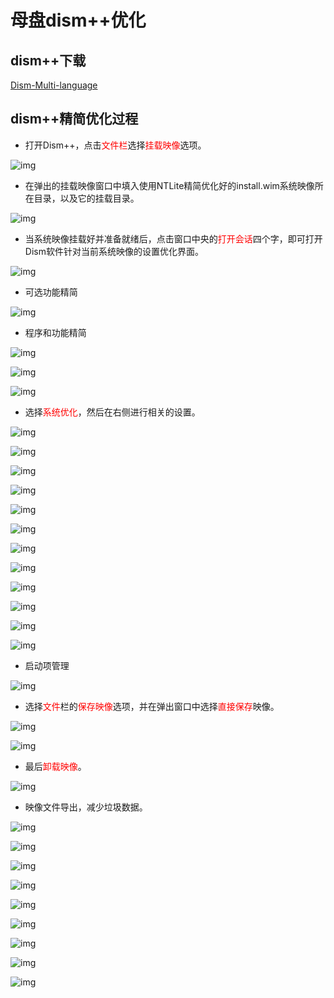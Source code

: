 # 母盘dism++优化

## dism++下载

[Dism-Multi-language](https://github.com/Chuyu-Team/Dism-Multi-language/releases)

## dism++精简优化过程

* 打开Dism++，点击<font color='red'>文件栏</font>选择<font color='red'>挂载映像</font>选项。

![img](https://img.itsk.com/itkdx/attachment/forum/202006/03/092555bf8fxjm3atf8745x.png)

* 在弹出的挂载映像窗口中填入使用NTLite精简优化好的install.wim系统映像所在目录，以及它的挂载目录。

![img](https://img.itsk.com/itkdx/attachment/forum/202006/03/092611gbe3wgtgg29g3ekj.png)

* 当系统映像挂载好并准备就绪后，点击窗口中央的<font color='red'>打开会话</font>四个字，即可打开Dism软件针对当前系统映像的设置优化界面。

![img](https://img.itsk.com/itkdx/attachment/forum/202006/03/092622v9c4lni9cyccilry.png)

* 可选功能精简

![img](https://img.itsk.com/itkdx/attachment/forum/202006/21/092718x260z6xa969zhn6h.png)

* 程序和功能精简

![img](https://img.itsk.com/itkdx/attachment/forum/202006/21/092721xkvh1vyva10oyyo2.png)

![img](https://img.itsk.com/itkdx/attachment/forum/202006/21/092721s0jajzqmfzojzqqg.png)

![img](https://img.itsk.com/itkdx/attachment/forum/202006/21/092721y62zb9a6guotbkut.png)

* 选择<font color='red'>系统优化</font>，然后在右侧进行相关的设置。

![img](https://img.itsk.com/itkdx/attachment/forum/202006/03/092637aoo5tojlqnsmstut.png)

![img](https://img.itsk.com/itkdx/attachment/forum/202006/03/092650bmckbcvl6xyhlyql.png)

![img](https://img.itsk.com/itkdx/attachment/forum/202006/03/092702ixr4q4lz8q0azxml.png)

![img](https://img.itsk.com/itkdx/attachment/forum/202006/03/092719n5c5stt5yy1q1cny.png)

![img](https://img.itsk.com/itkdx/attachment/forum/202006/03/092733oej24242mvtzz2jl.png)

![img](https://img.itsk.com/itkdx/attachment/forum/202006/03/092745gn6xz6c0zajd6bab.png)

![img](https://img.itsk.com/itkdx/attachment/forum/202006/03/092758bcdzz2i4vez22zet.png)

![img](https://img.itsk.com/itkdx/attachment/forum/202006/03/092809efjtjtcifsgs3fcg.png)

![img](https://img.itsk.com/itkdx/attachment/forum/202006/03/092820crnc5qqncrkxvn2q.png)

![img](https://img.itsk.com/itkdx/attachment/forum/202006/03/092834w9vv5rris7srb7za.png)

![img](https://img.itsk.com/itkdx/attachment/forum/202006/03/092850bpxe0aduauan8jp4.png)

![img](https://img.itsk.com/itkdx/attachment/forum/202006/03/092918bxs022oyd1ruy401.png)

* 启动项管理

![img](https://img.itsk.com/itkdx/attachment/forum/202006/21/092720pyb2tdxtteja2xjl.png)

* 选择<font color='red'>文件</font>栏的<font color='red'>保存映像</font>选项，并在弹出窗口中选择<font color='red'>直接保存</font>映像。

![img](https://img.itsk.com/itkdx/attachment/forum/202006/03/092931gmdxfnbfv5rbhh2m.png)

![img](https://img.itsk.com/itkdx/attachment/forum/202006/03/092947zo3o4em17c139ccf.png)

* 最后<font color='red'>卸载映像</font>。

![img](https://img.itsk.com/itkdx/attachment/forum/202006/03/092958ybomo5rq6y3q6h3o.png)

* 映像文件导出，减少垃圾数据。

![img](https://img.itsk.com/itkdx/attachment/forum/202006/21/092724bkivikkviogggumv.png)

![img](https://img.itsk.com/itkdx/attachment/forum/202006/21/092724jyqupultut3s3uj7.png)

![img](https://img.itsk.com/itkdx/attachment/forum/202006/21/092725ovx1buyox12va66o.png)

![img](https://img.itsk.com/itkdx/attachment/forum/202006/21/092725y5deqa4dhs4deok9.png)

![img](https://img.itsk.com/itkdx/attachment/forum/202006/21/092725wckv153nkgaava3h.png)

![img](https://img.itsk.com/itkdx/attachment/forum/202006/21/092725exwokf5dnncvb4d5.png)

![img](https://img.itsk.com/itkdx/attachment/forum/202006/21/092726zr28kc8tsqkq2brf.png)

![img](https://img.itsk.com/itkdx/attachment/forum/202006/21/092726daoawaezzt5v005b.png)

![img](https://img.itsk.com/itkdx/attachment/forum/202006/21/092726of1kzui365mfezbt.png)